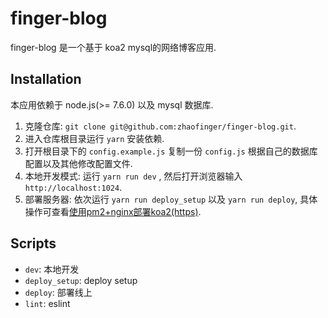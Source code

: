 # finger-blog

finger-blog 是一个基于 koa2 mysql的网络博客应用.

## Installation

本应用依赖于 node.js(>= 7.6.0) 以及 mysql 数据库.

1. 克隆仓库: `git clone git@github.com:zhaofinger/finger-blog.git`.
1. 进入仓库根目录运行 `yarn` 安装依赖.
1. 打开根目录下的 `config.example.js` 复制一份 `config.js` 根据自己的数据库配置以及其他修改配置文件.
1. 本地开发模式: 运行 `yarn run dev` , 然后打开浏览器输入 `http://localhost:1024`.
1. 部署服务器: 依次运行 `yarn run deploy_setup` 以及 `yarn run deploy`, 具体操作可查看[使用pm2+nginx部署koa2(https)](https://www.zhaofinger.com/detail/5).

## Scripts

* `dev`: 本地开发
* `deploy_setup`: deploy setup
* `deploy`: 部署线上
* `lint`: eslint
